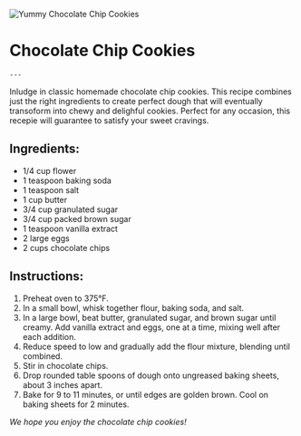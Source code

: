 ![Yummy Chocolate Chip Cookies](cookies.jpg)

# Chocolate Chip Cookies

	---

Inludge in classic homemade chocolate chip cookies. This recipe combines just the right ingredients to create perfect dough that will eventually transoform into chewy and delighful cookies. Perfect for any occasion, this recepie will guarantee to satisfy your sweet cravings.  

## Ingredients: 

- 1/4 cup flower
- 1 teaspoon baking soda
- 1 teaspoon salt
- 1 cup butter
- 3/4 cup granulated sugar
- 3/4 cup packed brown sugar
- 1 teaspoon vanilla extract
- 2 large eggs
- 2 cups chocolate chips

## Instructions:

1. Preheat oven to 375°F.
2. In a small bowl, whisk together flour, baking soda, and salt. 
3. In a large bowl, beat butter, granulated sugar, and brown sugar until creamy. Add vanilla extract and eggs, one at a time, mixing well after each addition.
4. Reduce speed to low and gradually add the flour mixture, blending until combined.
5. Stir in chocolate chips.
6. Drop rounded table spoons of dough onto ungreased baking sheets, about 3 inches apart. 
7. Bake for 9 to 11 minutes, or until edges are golden brown. Cool on baking sheets for 2 minutes. 

*We hope you enjoy the chocolate chip cookies!*